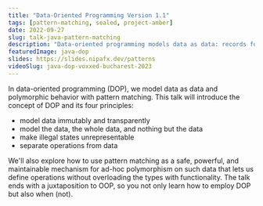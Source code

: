 ```yaml
---
title: "Data-Oriented Programming Version 1.1"
tags: [pattern-matching, sealed, project-amber]
date: 2022-09-27
slug: talk-java-pattern-matching
description: "Data-oriented programming models data as data: records for entities and sealed types for alternatives. Combined with pattern matching we can define operations on the data without overloading it with functionality."
featuredImage: java-dop
slides: https://slides.nipafx.dev/patterns
videoSlug: java-dop-voxxed-bucharest-2023
---
```


In data-oriented programming (DOP), we model data as data and polymorphic behavior with pattern matching.
This talk will introduce the concept of DOP and its four principles:

* model data immutably and transparently
* model the data, the whole data, and nothing but the data
* make illegal states unrepresentable
* separate operations from data

We'll also explore how to use pattern matching as a safe, powerful, and maintainable mechanism for ad-hoc polymorphism on such data that lets us define operations without overloading the types with functionality.
The talk ends with a juxtaposition to OOP, so you not only learn how to employ DOP but also when (not).
